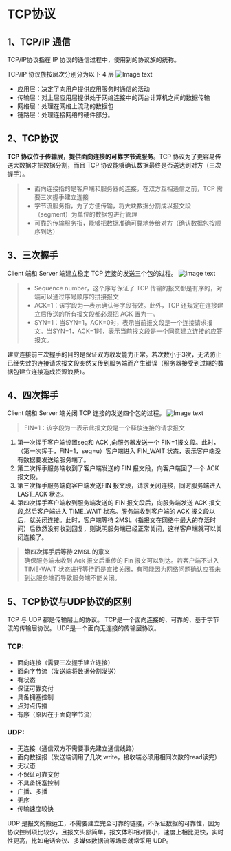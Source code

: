 # TCP协议

## 1、TCP/IP 通信
TCP/IP协议指在 IP 协议的通信过程中，使用到的协议族的统称。

TCP/IP 协议族按层次分别分为以下 4 层
![Image text](/网络基础/TCPIP模型)

- 应用层：决定了向用户提供应用服务时通信的活动
- 传输层：对上层应用层提供处于网络连接中的两台计算机之间的数据传输
- 网络层：处理在网络上流动的数据包
- 链路层：处理连接网络的硬件部分。

## 2、TCP协议
**TCP 协议位于传输层，提供面向连接的可靠字节流服务**。TCP 协议为了更容易传送大数据才把数据分割，而且 TCP 协议能够确认数据最终是否送达到对方（三次握手）。  

>- 面向连接指的是客户端和服务器的连接，在双方互相通信之前，TCP 需要三次握手建立连接
>- 字节流服务指，为了方便传输，将大块数据分割成以报文段（segment）为单位的数据包进行管理  
>- 可靠的传输服务指，能够把数据准确可靠地传给对方（确认数据包按顺序到达）

## 3、三次握手
Client 端和 Server 端建立稳定 TCP 连接的发送三个包的过程。
![Image text](/网络基础/三次握手.png)

> - Sequence number，这个序号保证了 TCP 传输的报文都是有序的，对端可以通过序号顺序的拼接报文
> - ACK=1：该字段为一表示确认号字段有效。此外，TCP 还规定在连接建立后传送的所有报文段都必须把 ACK 置为一。  
> - SYN=1：当SYN=1，ACK=0时，表示当前报文段是一个连接请求报文。当SYN=1，ACK=1时，表示当前报文段是一个同意建立连接的应答报文。

建立连接前三次握手的目的是保证双方收发能力正常。若次数小于3次，无法防止已经失效的连接请求报文段突然又传到服务端而产生错误（服务器接受到过期的数据包建立连接造成资源浪费）。

## 4、四次挥手
Client 端和 Server 端关闭 TCP 连接的发送四个包的过程。
![Image text](/网络基础/四次挥手.webp)
> FIN=1：该字段为一表示此报文段是一个释放连接的请求报文

1. 第一次挥手客户端设置seq和 ACK ,向服务器发送一个 FIN=1报文段。此时，（第一次挥手，FIN=1，seq=u）客户端进入 FIN_WAIT 状态，表示客户端没有数据要发送给服务端了。
2. 第二次挥手服务端收到了客户端发送的 FIN 报文段，向客户端回了一个 ACK 报文段。
3. 第三次挥手服务端向客户端发送FIN 报文段，请求关闭连接，同时服务端进入 LAST_ACK 状态。
4. 第四次挥手客户端收到服务端发送的 FIN 报文段后，向服务端发送 ACK 报文段,然后客户端进入 TIME_WAIT 状态。服务端收到客户端的 ACK 报文段以后，就关闭连接。此时，客户端等待 2MSL（指报文在网络中最大的存活时间）后依然没有收到回复，则说明服务端已经正常关闭，这样客户端就可以关闭连接了。

> **第四次挥手后等待 2MSL 的意义**  
> 确保服务端未收到 Ack 报文后重传的 Fin 报文可以到达。若客户端不进入 TIME-WAIT 状态进行等待而是直接关闭，有可能因为网络问题确认应答未到达服务端而导致服务端不能关闭。

## 5、TCP协议与UDP协议的区别
TCP 与 UDP 都是传输层上的协议。
TCP是一个面向连接的、可靠的、基于字节流的传输层协议。
UDP是一个面向无连接的传输层协议。

### TCP:
- 面向连接（需要三次握手建立连接）
- 面向字节流（发送端将数据分割发送）
- 有状态
- 保证可靠交付
- 具备拥塞控制
- 点对点传播
- 有序（原因在于面向字节流）

### UDP:
- 无连接（通信双方不需要事先建立通信线路）
- 面向数据报（发送端调用了几次 write，接收端必须用相同次数的read读完）
- 无状态
- 不保证可靠交付
- 不具备拥塞控制
- 广播、多播
- 无序
- 传输速度较快

UDP 是报文的搬运工，不需要建立完全可靠的链接，不保证数据的可靠性，因为协议控制项比较少，且报文头部简单，报文体积相对要小，速度上相比更快，实时性更高，比如电话会议、多媒体数据流等场景就常采用 UDP。